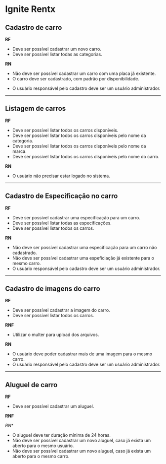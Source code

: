 # Ignite Rentx

## Cadastro de carro

**RF**
 - Deve ser possível cadastrar um novo carro.
 - Deve ser possível listar todas as categorias.

**RN**
 - Não deve ser possível cadastrar um carro com uma placa já existente.
 - O carro deve ser cadastrado, com padrão por disponibilidade.
 * O usuário responsável pelo cadastro deve ser um usuário administrador.
________________________________________________________________________________
## Listagem de carros

**RF**
 - Deve ser possível listar todos os carros disponíveis.
 - Deve ser possível listar todos os carros disponíveis pelo nome da categoria.
 - Deve ser possível listar todos os carros disponíveis pelo nome da marca.
 - Deve ser possível listar todos os carros disponíveis pelo nome do carro.

**RN**
 - O usuário não precisar estar logado no sistema.
_________________________________________________________________________________

## Cadastro de Especificação no carro

**RF**
 - Deve ser possível cadastrar uma especificação para um carro.
 - Deve ser possível listar todas as especificações.
 - Deve ser possível listar todos os carros.

**RN**
 - Não deve ser possível cadastrar uma especificação para um carro não cadastrado.
 - Não deve ser possível cadastrar uma espeficiação já existente para o mesmo carro.
 - O usuário responsável pelo cadastro deve ser um usuário administrador.
___________________________________________________________________________________

## Cadastro de imagens do carro

**RF**
 - Deve ser possível cadastrar a imagem do carro.
 - Deve ser possível listar todos os carros.

**RNF**
 - Utilizar o multer para upload dos arquivos.

**RN**
 -  O usuário deve poder cadastrar mais de uma imagem para o mesmo carro.
 -  O usuário responsável pelo cadastro deve ser um usuário administrador.
_________________________________________________________________________________

## Aluguel de carro

**RF**
 - Deve ser possível cadastrar um aluguel.

**RNF**

*RN**  
 - O aluguel deve ter duração mínima de 24 horas.
 - Não deve ser possível cadastrar um novo aluguel, caso já exista um aberto para o mesmo usuário.
 - Não deve ser possível cadastrar um novo aluguel, caso já exista um aberto para o mesmo carro.